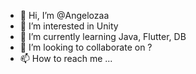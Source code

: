 - 👋 Hi, I’m @Angelozaa
- 👀 I’m interested in Unity
- 🌱 I’m currently learning Java, Flutter, DB
- 💞️ I’m looking to collaborate on ?
- 📫 How to reach me ...

<!---
Angelozaa/Angelozaa is a ✨ special ✨ repository because its `README.md` (this file) appears on your GitHub profile.
You can click the Preview link to take a look at your changes.
--->
